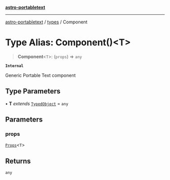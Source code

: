 [**astro-portabletext**](../../README.md)

***

[astro-portabletext](../../README.md) / [types](../README.md) / Component

# Type Alias: Component()\<T\>

> **Component**\<`T`\>: (`props`) => `any`

**`Internal`**

Generic Portable Text component

## Type Parameters

• **T** *extends* [`TypedObject`](../interfaces/TypedObject.md) = `any`

## Parameters

### props

[`Props`](../interfaces/Props.md)\<`T`\>

## Returns

`any`
